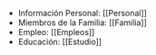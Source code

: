 - Información Personal: [[Personal]]
- Miembros de la Familia: [[Familia]]
- Empleo: [[Empleos]]
- Educación: [[Estudio]]
